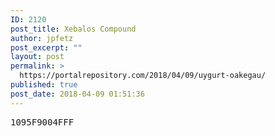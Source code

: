 ```yaml
---
ID: 2120
post_title: Xebalos Compound
author: jpfetz
post_excerpt: ""
layout: post
permalink: >
  https://portalrepository.com/2018/04/09/uygurt-oakegau/
published: true
post_date: 2018-04-09 01:51:36
---
```

<pre>1095F9004FFF</pre>